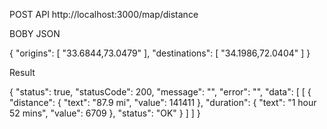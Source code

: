 POST API
http://localhost:3000/map/distance

BOBY JSON

{
    "origins": [
        "33.6844,73.0479"
    ],
    "destinations": [
        "34.1986,72.0404"
    ]
}


Result

{
    "status": true,
    "statusCode": 200,
    "message": "",
    "error": "",
    "data": [
        [
            {
                "distance": {
                    "text": "87.9 mi",
                    "value": 141411
                },
                "duration": {
                    "text": "1 hour 52 mins",
                    "value": 6709
                },
                "status": "OK"
            }
        ]
    ]
}